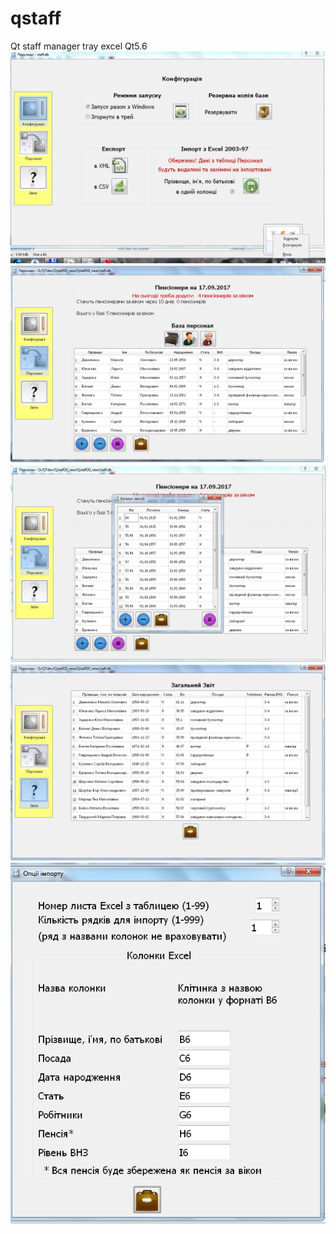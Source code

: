 # qstaff
Qt staff manager tray excel
Qt5.6
<img src="https://github.com/afik7/qstaff/blob/master/1p.jpg">
<img src="https://github.com/afik7/qstaff/blob/master/2p.jpg">
<img src="https://github.com/afik7/qstaff/blob/master/3p.jpg">
<img src="https://github.com/afik7/qstaff/blob/master/4p.jpg">
<img src="https://github.com/afik7/qstaff/blob/master/5p.jpg">
